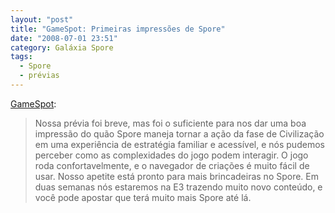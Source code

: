 ```yaml
---
layout: "post"
title: "GameSpot: Primeiras impressões de Spore"
date: "2008-07-01 23:51"
category: Galáxia Spore
tags:
  - Spore
  - prévias
---
```

[GameSpot](http://www.gamespot.com/pc/strategy/spore/news.html?sid=6193237&part=rss&tag=gs_previews&subj=6193237):

> Nossa prévia foi breve, mas foi o suficiente para nos dar uma boa impressão do quão Spore maneja tornar a ação da fase de Civilização em uma experiência de estratégia familiar e acessível, e nós pudemos perceber como as complexidades do jogo podem interagir. O jogo roda confortavelmente, e o navegador de criações é muito fácil de usar. Nosso apetite está pronto para mais brincadeiras no Spore. Em duas semanas nós estaremos na E3 trazendo muito novo conteúdo, e você pode apostar que terá muito mais Spore até lá.

